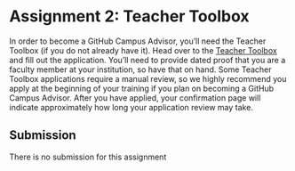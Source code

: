 # Assignment 2: Teacher Toolbox
In order to become a GitHub Campus Advisor, you’ll need the Teacher Toolbox (if you do not already have it).
Head over to the [Teacher Toolbox](https://education.github.com/toolbox) and fill out the application. You’ll need to provide dated proof that you are a faculty member at your institution, so have that on hand.
Some Teacher Toolbox applications require a manual review, so we highly recommend you apply at the beginning of your training if you plan on becoming a GitHub Campus Advisor. After you have applied, your confirmation page will indicate approximately how long your application review may take.

## Submission
There is no submission for this assignment
